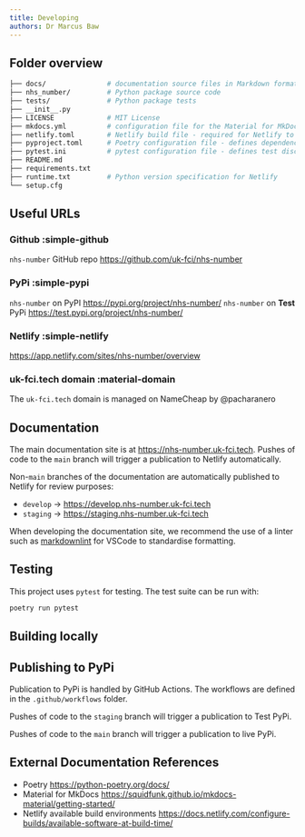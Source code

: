 ```yaml
---
title: Developing
authors: Dr Marcus Baw
---
```


## Folder overview

```bash
├── docs/               # documentation source files in Markdown format
├── nhs_number/         # Python package source code
├── tests/              # Python package tests
├── __init__.py
├── LICENSE             # MIT License
├── mkdocs.yml          # configuration file for the Material for MkDocs documentation site
├── netlify.toml        # Netlify build file - required for Netlify to build the documentation site
├── pyproject.toml      # Poetry configuration file - defines dependencies, etc
├── pytest.ini          # pytest configuration file - defines test discovery, etc
├── README.md
├── requirements.txt
├── runtime.txt         # Python version specification for Netlify
└── setup.cfg
```

## Useful URLs

### Github :simple-github

`nhs-number` GitHub repo <https://github.com/uk-fci/nhs-number>

### PyPi :simple-pypi

`nhs-number` on PyPI <https://pypi.org/project/nhs-number/>
`nhs-number` on **Test** PyPi <https://test.pypi.org/project/nhs-number/>

### Netlify :simple-netlify

<https://app.netlify.com/sites/nhs-number/overview>

### uk-fci.tech domain :material-domain

The `uk-fci.tech` domain is managed on NameCheap by @pacharanero

## Documentation

The main documentation site is at <https://nhs-number.uk-fci.tech>. Pushes of code to the `main` branch will trigger a publication to Netlify automatically.

Non-`main` branches of the documentation are automatically published to Netlify for review purposes:

* `develop` -> <https://develop.nhs-number.uk-fci.tech>
* `staging` -> <https://staging.nhs-number.uk-fci.tech>

When developing the documentation site, we recommend the use of a linter such as [markdownlint](https://marketplace.visualstudio.com/items?itemName=DavidAnson.vscode-markdownlint) for VSCode to standardise formatting.

## Testing

This project uses `pytest` for testing. The test suite can be run with:

```bash
poetry run pytest
```

## Building locally

## Publishing to PyPi

Publication to PyPi is handled by GitHub Actions. The workflows are defined in the `.github/workflows` folder.

Pushes of code to the `staging` branch will trigger a publication to Test PyPi.

Pushes of code to the `main` branch will trigger a publication to live PyPi.

## External Documentation References

* Poetry <https://python-poetry.org/docs/>
* Material for MkDocs <https://squidfunk.github.io/mkdocs-material/getting-started/>
* Netlify available build environments <https://docs.netlify.com/configure-builds/available-software-at-build-time/>
